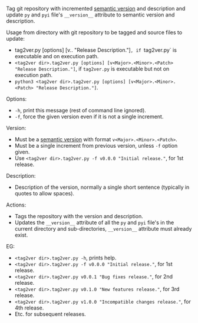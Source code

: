 Tag git repository with incremented [semantic version](https://semver.org) and description
and update `py` and `pyi` file's `__version__` attribute to semantic version and description.

Usage from directory with git repository to be tagged and source files to update:

  *  tag2ver.py [options] [v<Major>.<Minor>.<Patch> "Release Description."]`, if `tag2ver.py` is executable 
  and on execution path.
  *  `<tag2ver dir>.tag2ver.py [options] [v<Major>.<Minor>.<Patch> "Release Description."]`, if `tag2ver.py` is 
  executable but not on execution path.
  *  `python3 <tag2ver dir>.tag2ver.py [options] [v<Major>.<Minor>.<Patch> "Release Description."]`.
  
Options:

  * `-h`, print this message (rest of command line ignored).
  * `-f`, force the given version even if it is not a single increment.
  
Version:

  * Must be a [semantic version](https://semver.org) with format `v<Major>.<Minor>.<Patch>`.
  * Must be a single increment from previous version, unless `-f` option given.
  * Use `<tag2ver dir>.tag2ver.py -f v0.0.0 "Initial release."`, for 1st release.

Description:

  * Description of the version, normally a single short sentence (typically in quotes to allow spaces).
  
Actions:

  * Tags the repository with the version and description.
  * Updates the `__version__` attribute of all the `py` and `pyi` file's in the current directory and sub-directories,
  `__version__` attribute must already exist.
  
EG:

  * `<tag2ver dir>.tag2ver.py -h`, prints help.
  * `<tag2ver dir>.tag2ver.py -f v0.0.0 "Initial release."`, for 1st release.
  * `<tag2ver dir>.tag2ver.py v0.0.1 "Bug fixes release."`, for 2nd release.
  * `<tag2ver dir>.tag2ver.py v0.1.0 "New features release."`, for 3rd release.
  * `<tag2ver dir>.tag2ver.py v1.0.0 "Incompatible changes release."`, for 4th release.
  * Etc. for subsequent releases.
